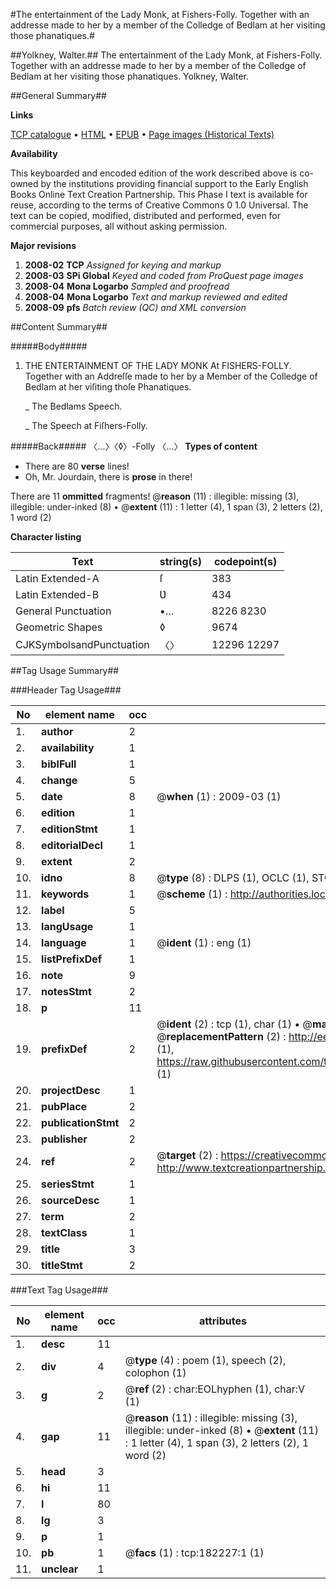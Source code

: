 #The entertainment of the Lady Monk, at Fishers-Folly. Together with an addresse made to her by a member of the Colledge of Bedlam at her visiting those phanatiques.#

##Yolkney, Walter.##
The entertainment of the Lady Monk, at Fishers-Folly. Together with an addresse made to her by a member of the Colledge of Bedlam at her visiting those phanatiques.
Yolkney, Walter.

##General Summary##

**Links**

[TCP catalogue](http://www.ota.ox.ac.uk/tcp/)  • 
[HTML](http://tei.it.ox.ac.uk/tcp/Texts-HTML/free/B06/B06794.html)  • 
[EPUB](http://tei.it.ox.ac.uk/tcp/Texts-EPUB/free/B06/B06794.epub) • 
[Page images (Historical Texts)](https://data.historicaltexts.jisc.ac.uk/view?pubId=eebo-99891042e&pageId=eebo-99891042e-182227-1)

**Availability**

This keyboarded and encoded edition of the
	       work described above is co-owned by the institutions
	       providing financial support to the Early English Books
	       Online Text Creation Partnership. This Phase I text is
	       available for reuse, according to the terms of Creative
	       Commons 0 1.0 Universal. The text can be copied,
	       modified, distributed and performed, even for
	       commercial purposes, all without asking permission.

**Major revisions**

1. __2008-02__ __TCP__ *Assigned for keying and markup*
1. __2008-03__ __SPi Global__ *Keyed and coded from ProQuest page images*
1. __2008-04__ __Mona Logarbo__ *Sampled and proofread*
1. __2008-04__ __Mona Logarbo__ *Text and markup reviewed and edited*
1. __2008-09__ __pfs__ *Batch review (QC) and XML conversion*

##Content Summary##

#####Body#####

1. THE ENTERTAINMENT OF THE LADY MONK At FISHERS-FOLLY. Together with an Addreſſe made to her by a Member of the Colledge of Bedlam at her viſiting thoſe Phanatiques.

    _ The Bedlams Speech.

    _ The Speech at Fiſhers-Folly.

#####Back#####
〈…〉〈◊〉-Folly 〈…〉
**Types of content**

  * There are 80 **verse** lines!
  * Oh, Mr. Jourdain, there is **prose** in there!

There are 11 **ommitted** fragments! 
 @__reason__ (11) : illegible: missing (3), illegible: under-inked (8)  •  @__extent__ (11) : 1 letter (4), 1 span (3), 2 letters (2), 1 word (2)

**Character listing**


|Text|string(s)|codepoint(s)|
|---|---|---|
|Latin Extended-A|ſ|383|
|Latin Extended-B|Ʋ|434|
|General Punctuation|•…|8226 8230|
|Geometric Shapes|◊|9674|
|CJKSymbolsandPunctuation|〈〉|12296 12297|

##Tag Usage Summary##

###Header Tag Usage###

|No|element name|occ|attributes|
|---|---|---|---|
|1.|__author__|2||
|2.|__availability__|1||
|3.|__biblFull__|1||
|4.|__change__|5||
|5.|__date__|8| @__when__ (1) : 2009-03 (1)|
|6.|__edition__|1||
|7.|__editionStmt__|1||
|8.|__editorialDecl__|1||
|9.|__extent__|2||
|10.|__idno__|8| @__type__ (8) : DLPS (1), OCLC (1), STC (3), EEBO-CITATION (1), PROQUEST (1), VID (1)|
|11.|__keywords__|1| @__scheme__ (1) : http://authorities.loc.gov/ (1)|
|12.|__label__|5||
|13.|__langUsage__|1||
|14.|__language__|1| @__ident__ (1) : eng (1)|
|15.|__listPrefixDef__|1||
|16.|__note__|9||
|17.|__notesStmt__|2||
|18.|__p__|11||
|19.|__prefixDef__|2| @__ident__ (2) : tcp (1), char (1)  •  @__matchPattern__ (2) : ([0-9\-]+):([0-9IVX]+) (1), (.+) (1)  •  @__replacementPattern__ (2) : http://eebo.chadwyck.com/downloadtiff?vid=$1&page=$2 (1), https://raw.githubusercontent.com/textcreationpartnership/Texts/master/tcpchars.xml#$1 (1)|
|20.|__projectDesc__|1||
|21.|__pubPlace__|2||
|22.|__publicationStmt__|2||
|23.|__publisher__|2||
|24.|__ref__|2| @__target__ (2) : https://creativecommons.org/publicdomain/zero/1.0/ (1), http://www.textcreationpartnership.org/docs/. (1)|
|25.|__seriesStmt__|1||
|26.|__sourceDesc__|1||
|27.|__term__|2||
|28.|__textClass__|1||
|29.|__title__|3||
|30.|__titleStmt__|2||


###Text Tag Usage###

|No|element name|occ|attributes|
|---|---|---|---|
|1.|__desc__|11||
|2.|__div__|4| @__type__ (4) : poem (1), speech (2), colophon (1)|
|3.|__g__|2| @__ref__ (2) : char:EOLhyphen (1), char:V (1)|
|4.|__gap__|11| @__reason__ (11) : illegible: missing (3), illegible: under-inked (8)  •  @__extent__ (11) : 1 letter (4), 1 span (3), 2 letters (2), 1 word (2)|
|5.|__head__|3||
|6.|__hi__|11||
|7.|__l__|80||
|8.|__lg__|3||
|9.|__p__|1||
|10.|__pb__|1| @__facs__ (1) : tcp:182227:1 (1)|
|11.|__unclear__|1||
